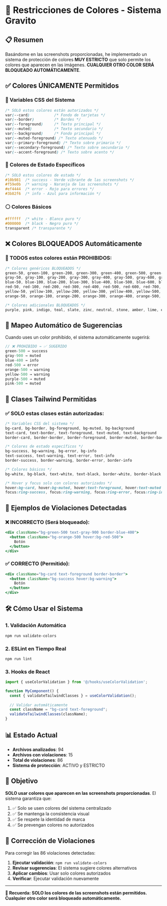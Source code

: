 # 🎨 Restricciones de Colores - Sistema Gravito

## 📋 Resumen

Basándome en las screenshots proporcionadas, he implementado un sistema de protección de colores **MUY ESTRICTO** que solo permite los colores que aparecen en las imágenes. **CUALQUIER OTRO COLOR SERÁ BLOQUEADO AUTOMÁTICAMENTE**.

## ✅ Colores ÚNICAMENTE Permitidos

### 🎯 Variables CSS del Sistema
```css
/* SOLO estos colores están autorizados */
var(--card)           /* Fondo de tarjetas */
var(--border)         /* Bordes */
var(--foreground)     /* Texto principal */
var(--muted)          /* Texto secundario */
var(--background)     /* Fondo principal */
var(--muted-foreground) /* Texto atenuado */
var(--primary-foreground) /* Texto sobre primario */
var(--secondary-foreground) /* Texto sobre secundario */
var(--accent-foreground) /* Texto sobre acento */
```

### 🚨 Colores de Estado Específicos
```css
/* SOLO estos colores de estado */
#10b981  /* success - Verde vibrante de las screenshots */
#f59e0b  /* warning - Naranja de las screenshots */
#ef4444  /* error - Rojo para errores */
#3b82f6  /* info - Azul para información */
```

### ⚪ Colores Básicos
```css
#ffffff  /* white - Blanco puro */
#000000  /* black - Negro puro */
transparent /* transparente */
```

## ❌ Colores BLOQUEADOS Automáticamente

### 🚫 TODOS estos colores están PROHIBIDOS:
```css
/* Colores genéricos BLOQUEADOS */
green-50, green-100, green-200, green-300, green-400, green-500, green-600, green-700, green-800, green-900, green-950
gray-50, gray-100, gray-200, gray-300, gray-400, gray-500, gray-600, gray-700, gray-800, gray-900, gray-950
blue-50, blue-100, blue-200, blue-300, blue-400, blue-500, blue-600, blue-700, blue-800, blue-900, blue-950
red-50, red-100, red-200, red-300, red-400, red-500, red-600, red-700, red-800, red-900, red-950
yellow-50, yellow-100, yellow-200, yellow-300, yellow-400, yellow-500, yellow-600, yellow-700, yellow-800, yellow-900, yellow-950
orange-50, orange-100, orange-200, orange-300, orange-400, orange-500, orange-600, orange-700, orange-800, orange-900, orange-950

/* Colores adicionales BLOQUEADOS */
purple, pink, indigo, teal, slate, zinc, neutral, stone, amber, lime, emerald, cyan, sky, violet, fuchsia, rose, brown, mint, olive, navy, maroon, coral, peach, lavender
```

## 🔄 Mapeo Automático de Sugerencias

Cuando uses un color prohibido, el sistema automáticamente sugerirá:

```typescript
// ❌ PROHIBIDO → ✅ SUGERIDO
green-500 → success
gray-900 → muted
blue-400 → info
red-500 → error
orange-500 → warning
yellow-500 → warning
purple-500 → muted
pink-500 → muted
```

## 🎯 Clases Tailwind Permitidas

### ✅ SOLO estas clases están autorizadas:

```css
/* Variables CSS del sistema */
bg-card, bg-border, bg-foreground, bg-muted, bg-background
text-card, text-border, text-foreground, text-muted, text-background
border-card, border-border, border-foreground, border-muted, border-background

/* Colores de estado específicos */
bg-success, bg-warning, bg-error, bg-info
text-success, text-warning, text-error, text-info
border-success, border-warning, border-error, border-info

/* Colores básicos */
bg-white, bg-black, text-white, text-black, border-white, border-black

/* Hover y focus solo con colores autorizados */
hover:bg-card, hover:bg-muted, hover:text-foreground, hover:text-muted
focus:ring-success, focus:ring-warning, focus:ring-error, focus:ring-info
```

## 🚨 Ejemplos de Violaciones Detectadas

### ❌ INCORRECTO (Será bloqueado):
```jsx
<div className="bg-green-500 text-gray-900 border-blue-400">
  <button className="bg-orange-500 hover:bg-red-500">
    Botón
  </button>
</div>
```

### ✅ CORRECTO (Permitido):
```jsx
<div className="bg-card text-foreground border-border">
  <button className="bg-success hover:bg-warning">
    Botón
  </button>
</div>
```

## 🛠️ Cómo Usar el Sistema

### 1. **Validación Automática**
```bash
npm run validate-colors
```

### 2. **ESLint en Tiempo Real**
```bash
npm run lint
```

### 3. **Hooks de React**
```typescript
import { useColorValidation } from '@/hooks/useColorValidation';

function MyComponent() {
  const { validateTailwindClasses } = useColorValidation();
  
  // Validar automáticamente
  const className = "bg-card text-foreground";
  validateTailwindClasses(className);
}
```

## 📊 Estado Actual

- **Archivos analizados**: 94
- **Archivos con violaciones**: 15
- **Total de violaciones**: 86
- **Sistema de protección**: ACTIVO y ESTRICTO

## 🎯 Objetivo

**SOLO usar colores que aparecen en las screenshots proporcionadas**. El sistema garantiza que:

1. ✅ Solo se usen colores del sistema centralizado
2. ✅ Se mantenga la consistencia visual
3. ✅ Se respete la identidad de marca
4. ✅ Se prevengan colores no autorizados

## 🔧 Corrección de Violaciones

Para corregir las 86 violaciones detectadas:

1. **Ejecutar validación**: `npm run validate-colors`
2. **Revisar sugerencias**: El sistema sugiere colores alternativos
3. **Aplicar cambios**: Usar solo colores autorizados
4. **Verificar**: Ejecutar validación nuevamente

---

**🎨 Recuerda: SOLO los colores de las screenshots están permitidos. Cualquier otro color será bloqueado automáticamente.**
